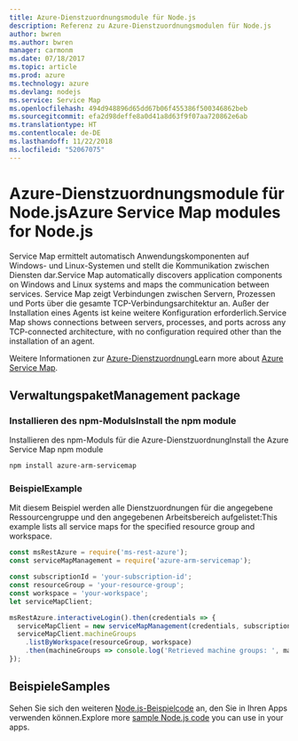 ```yaml
---
title: Azure-Dienstzuordnungsmodule für Node.js
description: Referenz zu Azure-Dienstzuordnungsmodulen für Node.js
author: bwren
ms.author: bwren
manager: carmonm
ms.date: 07/18/2017
ms.topic: article
ms.prod: azure
ms.technology: azure
ms.devlang: nodejs
ms.service: Service Map
ms.openlocfilehash: 494d948896d65dd67b06f455386f500346862beb
ms.sourcegitcommit: efa2d98deffe8a0d41a8d63f9f07aa720862e6ab
ms.translationtype: HT
ms.contentlocale: de-DE
ms.lasthandoff: 11/22/2018
ms.locfileid: "52067075"
---
```

# <a name="azure-service-map-modules-for-nodejs"></a><span data-ttu-id="30368-103">Azure-Dienstzuordnungsmodule für Node.js</span><span class="sxs-lookup"><span data-stu-id="30368-103">Azure Service Map modules for Node.js</span></span>

<span data-ttu-id="30368-104">Service Map ermittelt automatisch Anwendungskomponenten auf Windows- und Linux-Systemen und stellt die Kommunikation zwischen Diensten dar.</span><span class="sxs-lookup"><span data-stu-id="30368-104">Service Map automatically discovers application components on Windows and Linux systems and maps the communication between services.</span></span> <span data-ttu-id="30368-105">Service Map zeigt Verbindungen zwischen Servern, Prozessen und Ports über die gesamte TCP-Verbindungsarchitektur an. Außer der Installation eines Agents ist keine weitere Konfiguration erforderlich.</span><span class="sxs-lookup"><span data-stu-id="30368-105">Service Map shows connections between servers, processes, and ports across any TCP-connected architecture, with no configuration required other than the installation of an agent.</span></span>

<span data-ttu-id="30368-106">Weitere Informationen zur [Azure-Dienstzuordnung](https://docs.microsoft.com/azure/operations-management-suite/operations-management-suite-service-map)</span><span class="sxs-lookup"><span data-stu-id="30368-106">Learn more about [Azure Service Map](https://docs.microsoft.com/azure/operations-management-suite/operations-management-suite-service-map).</span></span>

## <a name="management-package"></a><span data-ttu-id="30368-107">Verwaltungspaket</span><span class="sxs-lookup"><span data-stu-id="30368-107">Management package</span></span>

### <a name="install-the-npm-module"></a><span data-ttu-id="30368-108">Installieren des npm-Moduls</span><span class="sxs-lookup"><span data-stu-id="30368-108">Install the npm module</span></span>

<span data-ttu-id="30368-109">Installieren des npm-Moduls für die Azure-Dienstzuordnung</span><span class="sxs-lookup"><span data-stu-id="30368-109">Install the Azure Service Map npm module</span></span>

```bash
npm install azure-arm-servicemap
```

### <a name="example"></a><span data-ttu-id="30368-110">Beispiel</span><span class="sxs-lookup"><span data-stu-id="30368-110">Example</span></span>

<span data-ttu-id="30368-111">Mit diesem Beispiel werden alle Dienstzuordnungen für die angegebene Ressourcengruppe und den angegebenen Arbeitsbereich aufgelistet:</span><span class="sxs-lookup"><span data-stu-id="30368-111">This example lists all service maps for the specified resource group and workspace.</span></span>

```javascript
const msRestAzure = require('ms-rest-azure');
const serviceMapManagement = require('azure-arm-servicemap');

const subscriptionId = 'your-subscription-id';
const resourceGroup = 'your-resource-group';
const workspace = 'your-workspace';
let serviceMapClient;

msRestAzure.interactiveLogin().then(credentials => {
  serviceMapClient = new serviceMapManagement(credentials, subscriptionId);
  serviceMapClient.machineGroups
    .listByWorkspace(resourceGroup, workspace)
    .then(machineGroups => console.log('Retrieved machine groups: ', machineGroups));
});
```

## <a name="samples"></a><span data-ttu-id="30368-112">Beispiele</span><span class="sxs-lookup"><span data-stu-id="30368-112">Samples</span></span>

<span data-ttu-id="30368-113">Sehen Sie sich den weiteren [Node.js-Beispielcode](https://azure.microsoft.com/resources/samples/?platform=nodejs) an, den Sie in Ihren Apps verwenden können.</span><span class="sxs-lookup"><span data-stu-id="30368-113">Explore more [sample Node.js code](https://azure.microsoft.com/resources/samples/?platform=nodejs) you can use in your apps.</span></span>
